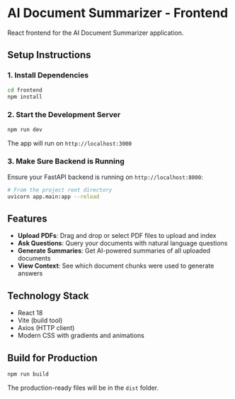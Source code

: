# AI Document Summarizer - Frontend

React frontend for the AI Document Summarizer application.

## Setup Instructions

### 1. Install Dependencies

```bash
cd frontend
npm install
```

### 2. Start the Development Server

```bash
npm run dev
```

The app will run on `http://localhost:3000`

### 3. Make Sure Backend is Running

Ensure your FastAPI backend is running on `http://localhost:8000`:

```bash
# From the project root directory
uvicorn app.main:app --reload
```

## Features

- **Upload PDFs**: Drag and drop or select PDF files to upload and index
- **Ask Questions**: Query your documents with natural language questions
- **Generate Summaries**: Get AI-powered summaries of all uploaded documents
- **View Context**: See which document chunks were used to generate answers

## Technology Stack

- React 18
- Vite (build tool)
- Axios (HTTP client)
- Modern CSS with gradients and animations

## Build for Production

```bash
npm run build
```

The production-ready files will be in the `dist` folder.